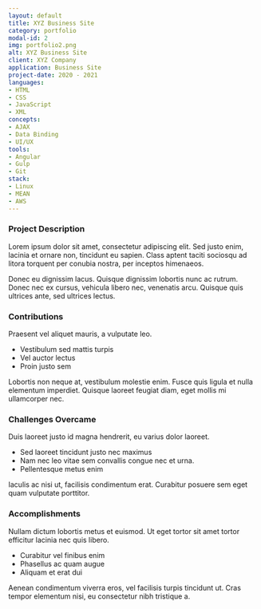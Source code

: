 ```yaml
---
layout: default
title: XYZ Business Site
category: portfolio
modal-id: 2
img: portfolio2.png
alt: XYZ Business Site
client: XYZ Company
application: Business Site
project-date: 2020 - 2021
languages:
- HTML
- CSS
- JavaScript
- XML
concepts:
- AJAX
- Data Binding
- UI/UX
tools:
- Angular
- Gulp
- Git
stack:
- Linux
- MEAN
- AWS
---
```


### Project Description

Lorem ipsum dolor sit amet, consectetur adipiscing elit. Sed justo enim, lacinia et ornare non, tincidunt eu sapien. Class aptent taciti sociosqu ad litora torquent per conubia nostra, per inceptos himenaeos.

Donec eu dignissim lacus. Quisque dignissim lobortis nunc ac rutrum. Donec nec ex cursus, vehicula libero nec, venenatis arcu. Quisque quis ultrices ante, sed ultrices lectus.

### Contributions

Praesent vel aliquet mauris, a vulputate leo. 

- Vestibulum sed mattis turpis
- Vel auctor lectus
- Proin justo sem

Lobortis non neque at, vestibulum molestie enim. Fusce quis ligula et nulla elementum imperdiet. Quisque laoreet feugiat diam, eget mollis mi ullamcorper nec.

### Challenges Overcame

Duis laoreet justo id magna hendrerit, eu varius dolor laoreet. 

- Sed laoreet tincidunt justo nec maximus
- Nam nec leo vitae sem convallis congue nec et urna.
- Pellentesque metus enim

Iaculis ac nisi ut, facilisis condimentum erat. Curabitur posuere sem eget quam vulputate porttitor. 

### Accomplishments

Nullam dictum lobortis metus et euismod. Ut eget tortor sit amet tortor efficitur lacinia nec quis libero. 

- Curabitur vel finibus enim
- Phasellus ac quam augue
- Aliquam et erat dui

Aenean condimentum viverra eros, vel facilisis turpis tincidunt ut. Cras tempor elementum nisi, eu consectetur nibh tristique a.